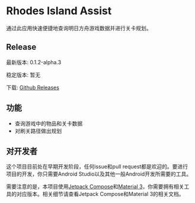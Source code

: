 # Rhodes Island Assist

通过此应用快速便捷地查询明日方舟游戏数据并进行关卡规划。

## Release

最新版本: 0.1.2-alpha.3

稳定版本: 暂无

下载: [Github Releases](https://github.com/KevinT3Hu/RhodesIslandAssist/releases)

## 功能

- 查询游戏中的物品和关卡数据
- 对刷关路径做出规划

## 对开发者

这个项目目前处在早期开发阶段，任何issue和pull request都是欢迎的。要进行项目的开发，你只需要Android Studio以及其他一般Android开发所需要的工具。

需要注意的是，本项目使用[Jetpack Compose](https://developer.android.com/jetpack/compose)和[Material 3](https://m3.material.io/)，你需要拥有相关工具的对应版本。相关细节请查看Jetpack Compose和Material 3的相关文档。
